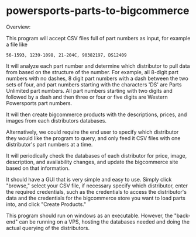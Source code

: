 # powersports-parts-to-bigcommerce

Overview:

This program will accept CSV files full of part numbers as input, for example a file like
    
    56-1593, 1239-1098, 21-204C, 90382197, DS12409

It will analyze each part number and determine which distributor to pull data from based on the structure of the number. For example, all 8-digit part numbers with no dashes, 8 digit part numbers with a dash between the two sets of four, and part numbers starting with the characters 'DS' are Parts Unlimited part numbers. All part numbers starting with two digits and followed by a dash and then three or four or five digits are Western Powersports part numbers.

It will then create bigcommerce products with the descriptions, prices, and images from each distributors databases.

Alternatively, we could require the end user to specify which distributor they would like the program to query, and only feed it CSV files with one distributor's part numbers at a time.

It will periodically check the databases of each distributor for price, image, description, and availability changes, and update the bigcommerce site based on that information. 

It should have a GUI that is very simple and easy to use. Simply click "browse," select your CSV file, if necessary specify which distributor, enter the required credentials, such as the credentials to access the distributor's data and the credentials for the bigcommerce store you want to load parts into, and click "Create Products."

This program should run on windows as an executable. However, the "back-end" can be running on a VPS, hosting the databases needed and doing the actual querying of the distributors.
